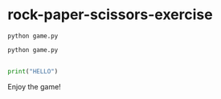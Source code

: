 # rock-paper-scissors-exercise



```
python game.py

```

```sh
python game.py
```

```py 

print("HELLO")


```

Enjoy the game!